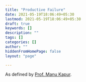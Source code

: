 ```yaml
---
title: "Productive Failure"
date: 2021-05-19T18:06:49+05:30
lastmod: 2021-05-19T18:06:49+05:30
draft: true
keywords: []
description: ""
tags: []
categories: []
author: ""
hiddenFromHomePage: false
layout: "page"

---
```


As defined by [Prof. Manu Kapur](https://www.manukapur.com/).
